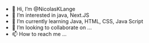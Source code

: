 - 👋 Hi, I’m @NicolasKLange
- 👀 I’m interested in java, Next.JS
- 🌱 I’m currently learning Java, HTML, CSS, Java Script
- 💞️ I’m looking to collaborate on ...
- 📫 How to reach me ...

<!---
NicolasKLange/NicolasKLange is a ✨ special ✨ repository because its `README.md` (this file) appears on your GitHub profile.
You can click the Preview link to take a look at your changes.
--->
